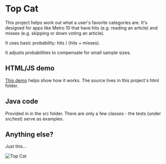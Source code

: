 Top Cat
=======

This project helps work out what a user's favorite categories are. It's designed for apps like Metro 10 that have hits (e.g. reading an article) and misses (e.g. skipping or down voting an article). 

It uses basic probability: hits / (hits + misses). 

It adjusts probabilities to compensate for small sample sizes.

HTML/JS demo
------------

[This demo](http://s.metro.co.uk/dev/lab/) helps show how it works. The source lives in this project's html folder.

Java code
---------

Provided in in the src folder. There are only a few classes - the tests (under src/test) serve as examples. 

Anything else?
--------------

Just this...

![Top Cat](http://img4.wikia.nocookie.net/__cb20110424163028/topcat/images/5/50/Topcat002-1-.gif)
